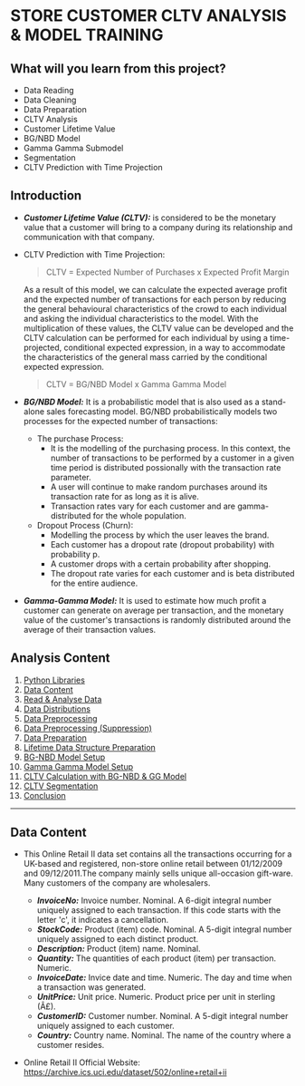 # STORE CUSTOMER CLTV ANALYSIS & MODEL TRAINING

## What will you learn from this project?
* Data Reading
* Data Cleaning
* Data Preparation
* CLTV Analysis
* Customer Lifetime Value
* BG/NBD Model
* Gamma Gamma Submodel
* Segmentation
* CLTV Prediction with Time Projection

## Introduction
* ***Customer Lifetime Value (CLTV):*** is considered to be the monetary value that a customer will bring to a company during its relationship and communication with that company.

* CLTV Prediction with Time Projection:
  > CLTV = Expected Number of Purchases x Expected Profit Margin

  As a result of this model, we can calculate the expected average profit and the expected number of transactions for each person by reducing the general behavioural characteristics of the crowd to each individual and asking the individual characteristics to the model. With the multiplication of these values, the CLTV value can be developed and the CLTV calculation can be performed for each individual by using a time-projected, conditional expected expression, in a way to accommodate the characteristics of the general mass carried by the conditional expected expression.

  > CLTV = BG/NBD Model x Gamma Gamma Model

* ***BG/NBD Model:*** It is a probabilistic model that is also used as a stand-alone sales forecasting model. BG/NBD probabilistically models two processes for the expected number of transactions:
  * The purchase Process:
    - It is the modelling of the purchasing process. In this context, the number of transactions to be performed by a customer in a given time period is distributed possionally with the transaction rate parameter.
    - A user will continue to make random purchases around its transaction rate for as long as it is alive.
    - Transaction rates vary for each customer and are gamma-distributed for the whole population.
  * Dropout Process (Churn):
    - Modelling the process by which the user leaves the brand.
    - Each customer has a dropout rate (dropout probability) with probability p.
    - A customer drops with a certain probability after shopping.
    - The dropout rate varies for each customer and is beta distributed for the entire audience.

* ***Gamma-Gamma Model:*** It is used to estimate how much profit a customer can generate on average per transaction, and the monetary value of the customer's transactions is randomly distributed around the average of their transaction values.

## Analysis Content
1. [Python Libraries](#1)
2. [Data Content](#2)
3. [Read & Analyse Data](#3)
4. [Data Distributions](#4)
5. [Data Preprocessing](#5)
6. [Data Preprocessing (Suppression)](#6)
7. [Data Preparation](#7)
8. [Lifetime Data Structure Preparation](#8)
9. [BG-NBD Model Setup](#9)
10. [Gamma Gamma Model Setup](#10)
11. [CLTV Calculation with BG-NBD & GG Model ](#11)
12. [CLTV Segmentation](#12)
13. [Conclusion](#13)

---

## Data Content
* This Online Retail II data set contains all the transactions occurring for a UK-based and registered, non-store online retail between 01/12/2009 and 09/12/2011.The company mainly sells unique all-occasion gift-ware. Many customers of the company are wholesalers.
    
    * ***InvoiceNo:*** Invoice number. Nominal. A 6-digit integral number uniquely assigned to each transaction. If this code starts with the letter 'c', it indicates a cancellation. 
    * ***StockCode:*** Product (item) code. Nominal. A 5-digit integral number uniquely assigned to each distinct product. 
    * ***Description:*** Product (item) name. Nominal. 
    * ***Quantity:*** The quantities of each product (item) per transaction. Numeric.	
    * ***InvoiceDate:*** Invice date and time. Numeric. The day and time when a transaction was generated. 
    * ***UnitPrice:*** Unit price. Numeric. Product price per unit in sterling (Â£). 
    * ***CustomerID:*** Customer number. Nominal. A 5-digit integral number uniquely assigned to each customer. 
    * ***Country:*** Country name. Nominal. The name of the country where a customer resides.

* Online Retail II Official Website: https://archive.ics.uci.edu/dataset/502/online+retail+ii
